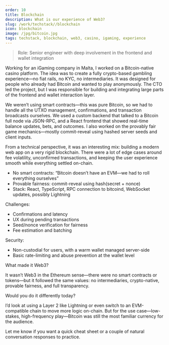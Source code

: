 ```yaml
---
order: 10
title: Blockchain
description: What is our experience of Web3?
slug: /work/techstack//blockchain
icon: blockchain
image: /jpg/bitcoin.jpg
tags: techstack, blockchain, web3, casino, igaming, experience
---
```


> Role: Senior engineer with deep involvement in the frontend and wallet integration

Working for an iGaming company in Malta, I worked on a Bitcoin-native casino platform. The idea was to create a fully crypto-based gambling experience—no fiat rails, no KYC, no intermediaries. It was designed for people who already had Bitcoin and wanted to play anonymously. The CTO led the project, but I was responsible for building and integrating large parts of the frontend and wallet interaction layer.

We weren’t using smart contracts—this was pure Bitcoin, so we had to handle all the UTXO management, confirmations, and transaction broadcasts ourselves. We used a custom backend that talked to a Bitcoin full node via JSON-RPC, and a React frontend that showed real-time balance updates, bets, and outcomes. I also worked on the provably fair game mechanics—mostly commit-reveal using hashed server seeds and client inputs.

From a technical perspective, it was an interesting mix: building a modern web app on a very rigid blockchain. There were a lot of edge cases around fee volatility, unconfirmed transactions, and keeping the user experience smooth while everything settled on-chain.

- No smart contracts: “Bitcoin doesn’t have an EVM—we had to roll everything ourselves”
- Provable fairness: commit-reveal using hash(secret + nonce)
- Stack: React, TypeScript, RPC connection to bitcoind, WebSocket updates, possibly Lightning

Challenges:

- Confirmations and latency
- UX during pending transactions
- Seed/nonce verification for fairness
- Fee estimation and batching

Security:

- Non-custodial for users, with a warm wallet managed server-side
- Basic rate-limiting and abuse prevention at the wallet level

What made it Web3?

It wasn’t Web3 in the Ethereum sense—there were no smart contracts or tokens—but it followed the same values: no intermediaries, crypto-native, provable fairness, and full transparency.

Would you do it differently today?

I’d look at using a Layer 2 like Lightning or even switch to an EVM-compatible chain to move more logic on-chain. But for the use case—low-stakes, high-frequency play—Bitcoin was still the most familiar currency for the audience.

Let me know if you want a quick cheat sheet or a couple of natural conversation responses to practice.
